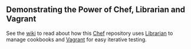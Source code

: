 ## Demonstrating the Power of Chef, Librarian and Vagrant

See the [wiki](https://github.com/jeremiahsnapp/chef-repo/wiki) to read about how this [Chef](http://wiki.opscode.com/display/chef/Home) repository uses [Librarian](https://github.com/applicationsonline/librarian) to manage cookbooks and [Vagrant](http://vagrantup.com/) for easy iterative testing.

